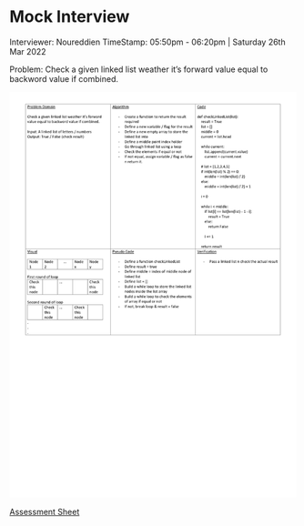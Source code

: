 # Mock Interview

Interviewer: Noureddien
TimeStamp: 05:50pm - 06:20pm | Saturday 26th Mar 2022

Problem: Check a given linked list weather it’s forward value equal to backword value if combined.

![Whiteboard](./whiteboard.jpg)

[Assessment Sheet](./assessment.pdf)

